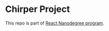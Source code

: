 # Chirper Project

This repo is part of [React Nanodegree program](https://www.udacity.com/course/react-nanodegree--nd019).
